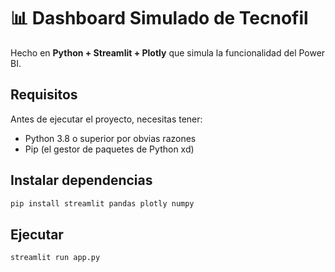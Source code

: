 # 📊 Dashboard Simulado de Tecnofil

Hecho en **Python + Streamlit + Plotly** que simula la funcionalidad del Power BI.

## Requisitos

Antes de ejecutar el proyecto, necesitas tener:

- Python 3.8 o superior por obvias razones
- Pip (el gestor de paquetes de Python xd)

## Instalar dependencias

```bash
pip install streamlit pandas plotly numpy
```

## Ejecutar

```bash
streamlit run app.py
```
